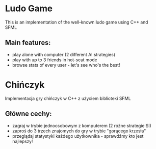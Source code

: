 # Ludo Game

This is an implementation of the well-known ludo game using C++ and SFML

## Main features:

* play alone with computer (2 different AI strategies)
* play with up to 3 friends in hot-seat mode
* browse stats of every user - let's see who's the best!

# Chińczyk

Implementacja gry chińczyk w C++ z użyciem biblioteki SFML

## Główne cechy:

* zagraj w trybie jednoosobowym z komputerem (2 różne strategie SI)
* zaproś do 3 trzech znajomych do gry w trybie "gorącego krzesła"
* przeglądaj statystyki każdego użytkownika - sprawdźmy kto jest najlepszy!